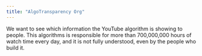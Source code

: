 ```yaml
---
title: "AlgoTransparency Org"
---
```


We want to see which information the YouTube algorithm is showing to people. This algorithms is responsible for more than 700,000,000 hours of watch time every day, and it is not fully understood, even by the people who build it.

